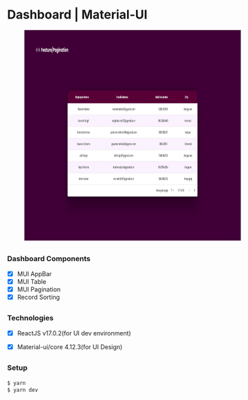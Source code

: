 <h1>Dashboard | Material-UI</h1>
<img src="https://github.com/SanjeevYadavcr7/Feature-Pagination-Sorting/blob/main/MUItable.png" width="900px" height="490px" hspace="40">

## <h3> Dashboard Components</h3>
- [x] MUI AppBar <br/>
- [x] MUI Table <br/>
- [x] MUI Pagination <br/>
- [x] Record Sorting <br/>

## <h3> Technologies </h3>
- [x] ReactJS v17.0.2(for UI dev environment) <br/>
- [x] Material-ui/core 4.12.3(for UI Design) <br/>


## <h3>Setup</h3>
```
$ yarn
$ yarn dev
```

